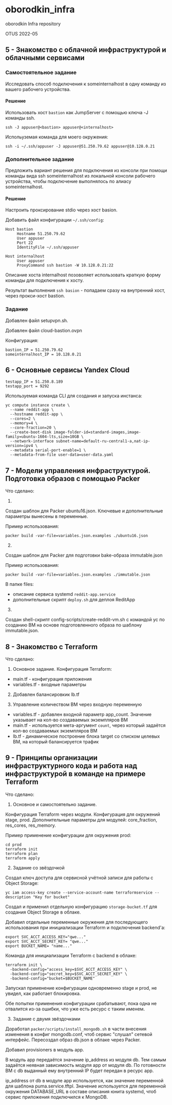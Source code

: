 # oborodkin_infra
oborodkin Infra repository

OTUS 2022-05

## 5 - Знакомство с облачной инфраструктурой и облачными сервисами

### Самостоятельное задание

Исследовать способ подключения к someinternalhost в одну команду из вашего рабочего устройства.

#### Решение

Использовать хост `bastion` как JumpServer с помощью ключа -J команды ssh.

`ssh -J appuser@<bastion> appuser@<internalhost>`

Испольуземая команда для моего окружения:

`ssh -i ~/.ssh/appuser -J appuser@51.250.79.62 appuser@10.128.0.21`

### Дополнительное задание

Предложить вариант решения для подключения из консоли при помощи
команды вида ssh someinternalhost из локальной консоли рабочего
устройства, чтобы подключение выполнялось по алиасу
someinternalhost.

#### Решение

Настроить проксирование stdio через хост basion.

Добавить файл конфигурации `~/.ssh/config`:

```
Host bastion
     Hostname 51.250.79.62
     User appuser
     Port 22
     IdentityFile ~/.ssh/appuser

Host internalhost
     User appuser
     ProxyCommand ssh bastion -W 10.128.0.21:22
```

Описание хоста internalhost позоволяет использовать краткую форму команды для подключения к хосту.

Результат выполнения `ssh basion` - попадаем сразу на внутренний хост, через прокси-хост bastion.

### Задание

Добавлен файл setupvpn.sh.

Добавлен файл cloud-bastion.ovpn

Конфигурация:

```
bastion_IP = 51.250.79.62
someinternalhost_IP = 10.128.0.21
```

## 6 - Основные сервисы Yandex Cloud

```
testapp_IP = 51.250.8.189
testapp_port = 9292
```

Используемая команда CLI для создания и запуска инстанса:

```
yc compute instance create \
  --name reddit-app \
  --hostname reddit-app \
  --cores=2 \
  --memory=4 \
  --core-fraction=20 \
  --create-boot-disk image-folder-id=standard-images,image-family=ubuntu-1604-lts,size=10GB \
  --network-interface subnet-name=default-ru-central1-a,nat-ip-version=ipv4 \
  --metadata serial-port-enable=1 \
  --metadata-from-file user-data=user-data.yaml
```

## 7 - Модели управления инфраструктурой. Подготовка образов с помощью Packer 

Что сделано:

1)

Создан шаблон для Packer ubuntu16.json. Ключевые и дополнительные параметры вынесены в переменные.

Пример использования:

`packer build -var-file=variables.json.examples ./ubuntu16.json`

2)

Создан шаблон для Packer для подготовки bake-образа immutable.json

Пример использования:

`packer build -var-file=variables.json.examples ./immutable.json`

В папке files:
 * описание сервиса systemd `reddit-app.service`
 * дополнительные скрипт `deploy.sh` для деплоя ReditApp
 
3)

Создан shell-скрипт config-scripts/create-reddit-vm.sh с командой yc по созданию ВМ на основе подготовленного образа по шаблону immutable.json.

## 8 - Знакомство с Terraform

Что сделано:

1) Основное задание. Конфигурация Terraform:

* main.tf - конфигурация приложения
* variables.tf - входные параметры

2) Добавлен балансировкик lb.tf

3) Управление количеством ВМ через входную переменную

* variables.tf - добавлен входной параметр app_count. Значение указывает на кол-во создаваемых экземпляров ВМ
* main.tf - используется мета-аргумент `count`, через который задаётся кол-во создаваемых экземпляров ВМ
* lb.tf - динамическое построение блока target со списком целевых ВМ, на который балансируется трафик

## 9 - Принципы организации инфраструктурного кода и работа над инфраструктурой в команде на примере Terraform

Что сделано:

1) Основное и самостоятельно задание.

Конфигурация Terraform через модули.
Конфигурация для окружений stage, prod.
Дополнительные параметры для модулей: core_fraction, res_cores, res_memory.

Пример применение конфигурации для окружения prod:

```
cd prod
terraform init
terraform plan
terraform apply
```

2) Задание со звёздочкой

Создал ключ доступа для сервисной учётной записи для работы с Object Storage:

`yc iam access-key create --service-account-name terraformservice --description "Key for bucket"`

Создал и применил отдельную конфигурацию `storage-bucket.tf` для создания Object Storage в облаке.

Добавил отдельные переменные окружения для последующего использования при инициализации Terraform и подключения backend'а:

```
export SVC_ACCT_ACCESS_KEY="qwe..."
export SVC_ACCT_SECRET_KEY= "qwe..."
export BUCKET_NAME= "name..."
```

Команда для инициализации Terraform с backend в облаке:

```
terraform init \
  -backend-config="access_key=$SVC_ACCT_ACCESS_KEY" \
  -backend-config="secret_key=$SVC_ACCT_SECRET_KEY" \
  -backend-config="bucket=$BUCKET_NAME"
```

Запускал применение конфигурации одновременно stage и prod, не увидел, как работает блокировка.

Обе попытки применения конфигурации срабатывают, пока одна не отвалится из-за ошибки, что уже есть ресурс с таким именем.

3) Задание с двумя звёздочками

Доработал `packer/scripts/install_mongodb.sh` в части внесения изменения в конфиг mongodb.conf, чтоб сервис "слушал" сетевой интерфейс.
Пересоздал образ db.json в облаке через Packer.

Добавил provisioners в модуль app.

В модуль app передаётся значение ip_address из модуля db.
Тем самым задаётся неявная зависимость модуля app от модуля db. По готовности ВМ с db выданный ему внутренний IP будет передан в ресурс app.

ip_address от db в модуле app используется, как значение переменной для шаблона puma.service.tftpl.
Значение используется для переменной окружения DATABASE_URL в составе описания юнита systemd, чтоб сервис приложения подключился к MongoDB.
